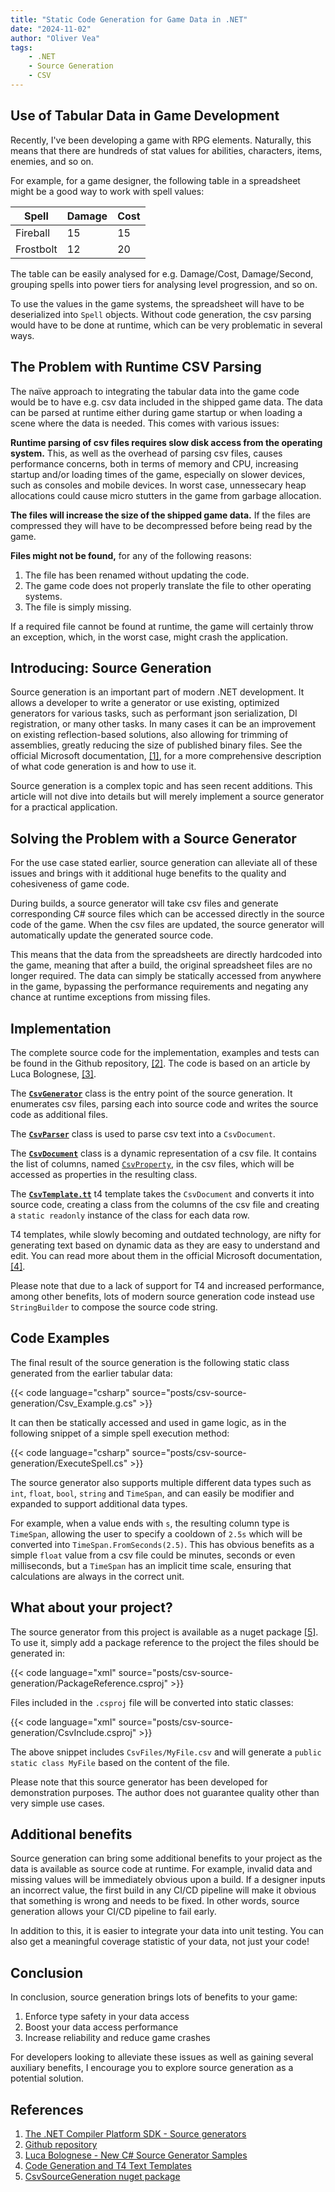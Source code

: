```yaml
---
title: "Static Code Generation for Game Data in .NET"
date: "2024-11-02"
author: "Oliver Vea"
tags:
    - .NET
    - Source Generation
    - CSV
---
```


## Use of Tabular Data in Game Development

Recently, I've been developing a game with RPG elements. Naturally, this means that there are hundreds of stat values for abilities, characters, items, enemies, and so on.

For example, for a game designer, the following table in a spreadsheet might be a good way to work with spell values:

| Spell        | Damage | Cost |
| ------------ | ------ | ---- |
| Fireball     | 15     | 15   |
| Frostbolt    | 12     | 20   |

The table can be easily analysed for e.g. Damage/Cost, Damage/Second, grouping spells into power tiers for analysing level progression, and so on.

To use the values in the game systems, the spreadsheet will have to be deserialized into `Spell` objects.
Without code generation, the csv parsing would have to be done at runtime, which can be very problematic in several ways.

## The Problem with Runtime CSV Parsing

The naïve approach to integrating the tabular data into the game code would be to have e.g. csv data included in the shipped game data. The data can be parsed at runtime either during game startup or when loading a scene where the data is needed. This comes with various issues:

**Runtime parsing of csv files requires slow disk access from the operating system.** This, as well as the overhead of parsing csv files, causes performance concerns, both in terms of memory and CPU, increasing startup and/or loading times of the game, especially on slower devices, such as consoles and mobile devices. In worst case, unnessecary heap allocations could cause micro stutters in the game from garbage allocation.

**The files will increase the size of the shipped game data.** If the files are compressed they will have to be decompressed before being read by the game.

**Files might not be found,** for any of the following reasons:

   1. The file has been renamed without updating the code.
   2. The game code does not properly translate the file to other operating systems.
   3. The file is simply missing.

If a required file cannot be found at runtime, the game will certainly throw an exception, which, in the worst case, might crash the application.

## Introducing: Source Generation

Source generation is an important part of modern .NET development. It allows a developer to write a generator or use existing, optimized generators for various tasks, such as performant json serialization, DI registration, or many other tasks. In many cases it can be an improvement on existing reflection-based solutions, also allowing for trimming of assemblies, greatly reducing the size of published binary files. See the official Microsoft documentation, [[1]](#references), for a more comprehensive description of what code generation is and how to use it.

Source generation is a complex topic and has seen recent additions. This article will not dive into details but will merely implement a source generator for a practical application.

## Solving the Problem with a Source Generator

For the use case stated earlier, source generation can alleviate all of these issues and brings with it additional huge benefits to the quality and cohesiveness of game code.

During builds, a source generator will take csv files and generate corresponding C# source files which can be accessed directly in the source code of the game. When the csv files are updated, the source generator will automatically update the generated source code.

This means that the data from the spreadsheets are directly hardcoded into the game, meaning that after a build, the original spreadsheet files are no longer required. The data can simply be statically accessed from anywhere in the game, bypassing the performance requirements and negating any chance at runtime exceptions from missing files.

<!-- Unit tests -->

## Implementation

The complete source code for the implementation, examples and tests can be found in the Github repository, [[2]](#references).
The code is based on an article by Luca Bolognese, [[3]](#references).

The [**`CsvGenerator`**](https://github.com/OliverVea/CsvSourceGeneration/blob/master/src/CsvGenerator.cs) class is the entry point of the source generation. It enumerates csv files, parsing each into source code and writes the source code as additional files.

The [**`CsvParser`**](https://github.com/OliverVea/CsvSourceGeneration/blob/master/src/CsvParser.cs) class is used to parse csv text into a `CsvDocument`.

The [**`CsvDocument`**](https://github.com/OliverVea/CsvSourceGeneration/blob/master/src/CsvDocument.cs) class is a dynamic representation of a csv file. It contains the list of columns, named [`CsvProperty`](https://github.com/OliverVea/CsvSourceGeneration/blob/master/src/CsvProperty.cs), in the csv files, which will be accessed as properties in the resulting class.

The [**`CsvTemplate.tt`**](https://github.com/OliverVea/CsvSourceGeneration/blob/master/src/CsvTemplate.tt) t4 template takes the `CsvDocument` and converts it into source code, creating a class from the columns of the csv file and creating a `static readonly` instance of the class for each data row.

T4 templates, while slowly becoming and outdated technology, are nifty for generating text based on dynamic data as they are easy to understand and edit. You can read more about them in the official Microsoft documentation, [[4]](#references).

Please note that due to a lack of support for T4 and increased performance, among other benefits, lots of modern source generation code instead use `StringBuilder` to compose the source code string.

## Code Examples

The final result of the source generation is the following static class generated from the earlier tabular data:

{{< code language="csharp" source="posts/csv-source-generation/Csv_Example.g.cs" >}}

It can then be statically accessed and used in game logic, as in the following snippet of a simple spell execution method:

{{< code language="csharp" source="posts/csv-source-generation/ExecuteSpell.cs" >}}

The source generator also supports multiple different data types such as `int`, `float`, `bool`, `string` and `TimeSpan`, and can easily be modifier and expanded to support additional data types.

For example, when a value ends with `s`, the resulting column type is `TimeSpan`, allowing the user to specify a cooldown of `2.5s` which will be converted into `TimeSpan.FromSeconds(2.5)`. This has obvious benefits as a simple `float` value from a csv file could be minutes, seconds or even milliseconds, but a `TimeSpan` has an implicit time scale, ensuring that calculations are always in the correct unit.

## What about your project?

The source generator from this project is available as a nuget package [[5]](#references). To use it, simply add a package reference to the project the files should be generated in:

{{< code language="xml" source="posts/csv-source-generation/PackageReference.csproj" >}}

Files included in the `.csproj` file will be converted into static classes:

{{< code language="xml" source="posts/csv-source-generation/CsvInclude.csproj" >}}

The above snippet includes `CsvFiles/MyFile.csv` and will generate a `public static class MyFile` based on the content of the file.

Please note that this source generator has been developed for demonstration purposes. The author does not guarantee quality other than very simple use cases.

## Additional benefits

Source generation can bring some additional benefits to your project as the data is available as source code at runtime. For example, invalid data and missing values will be immediately obvious upon a build. If a designer inputs an incorrect value, the first build in any CI/CD pipeline will make it obvious that something is wrong and needs to be fixed. In other words, source generation allows your CI/CD pipeline to fail early.

In addition to this, it is easier to integrate your data into unit testing. You can also get a meaningful coverage statistic of your data, not just your code!

## Conclusion

In conclusion, source generation brings lots of benefits to your game:

1. Enforce type safety in your data access
2. Boost your data access performance
3. Increase reliability and reduce game crashes

For developers looking to alleviate these issues as well as gaining several auxiliary benefits, I encourage you to explore source generation as a potential solution.                       

## References

1. [The .NET Compiler Platform SDK - Source generators](https://learn.microsoft.com/en-us/dotnet/csharp/roslyn-sdk/#source-generators)
2. [Github repository](https://github.com/OliverVea/CsvSourceGeneration)
3. [Luca Bolognese - New C# Source Generator Samples](https://devblogs.microsoft.com/dotnet/new-c-source-generator-samples/)
4. [Code Generation and T4 Text Templates](https://learn.microsoft.com/en-us/visualstudio/modeling/code-generation-and-t4-text-templates?view=vs-2022#run-time-t4-text-templates)
5. [CsvSourceGeneration nuget package](https://www.nuget.org/packages/CsvSourceGeneration)
